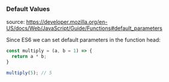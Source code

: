 

### Default Values
source: https://developer.mozilla.org/en-US/docs/Web/JavaScript/Guide/Functions#default_parameters

Since ES6 we can set default parameters in the function head:
```js
const multiply = (a, b = 1) => {
  return a * b;
}

multiply(5); // 5
```